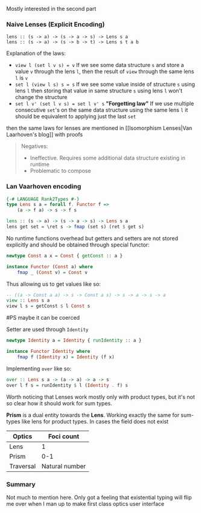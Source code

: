Mostly interested in the second part

### Naive Lenses (Explicit Encoding)

```
lens :: (s -> a) -> (s -> a -> s) -> Lens s a
lens :: (s -> a) -> (s -> b -> t) -> Lens s t a b
```

Explanation of the laws:

- `view l (set l v s) = v`
	If we see some data structure `s` and store a value `v` through the lens `l`, then the result of `view` through the same lens `l` is `v`
- `set l (view l s) s = s` 
	If we see some value inside of structure `s` using lens `l` then storing that value in same structure `s` using lens `l` won't change the structure
- `set l v' (set l v s) = set l v' s`
	**"Forgetting law"**
	If we use multiple consecutive `set`'s on the same data structure using the same lens `l` it should be equivalent to applying just the last `set` 
	
then the same laws for lenses are mentioned in [[Isomorphism Lenses|Van Laarhoven's blog]] with proofs

> Negatives:
> - Ineffective. Requires some additional data structure existing in runtime
> - Problematic to compose
### Lan Vaarhoven encoding

```haskell
{-# LANGUAGE Rank2Types #-}
type Lens s a = forall f. Functor f => 
	(a -> f a) -> s -> f s
```

```haskell
lens :: (s -> a) -> (s -> a -> s) -> Lens s a
lens get set = \ret s -> fmap (set s) (ret $ get s)
```

No runtime functions overhead but getters and setters are not stored explicitly and should be obtained through special functor:

```haskell
newtype Const a x = Const { getConst :: a }

instance Functor (Const a) where
	fmap _ (Const v) = Const v
```

Thus allowing us to get values like so:
```haskell
-- ((a -> Const a a) -> s -> Const a s) -> s -> a -> s -> a
view :: Lens s a
view l s = getConst $ l Const s
```

#PS maybe it can be coerced

Setter are used through `Identity`
```haskell
newtype Identity a = Identity { runIdentity :: a }

instance Functor Identity where
	fmap f (Identity x) = Identity (f x)
```

Implementing `over` like so:
```haskell
over :: Lens s a -> (a -> a) -> a -> s
over l f s = runIdentity $ l (Identity . f) s
```

Worth noticing that Lenses work mostly only with product types, but it's not so clear how it should work for sum types.

**Prism** is a dual entity towards the **Lens**. Working exactly the same for sum-types like lens for product types. In cases the field does not exist

| Optics    | Foci count     |
| --------- | -------------- |
| Lens      | 1              |
| Prism     | 0-1            |
| Traversal | Natural number |
### Summary

Not much to mention here. Only got a feeling that existential typing will flip me over when I man up to make first class optics user interface